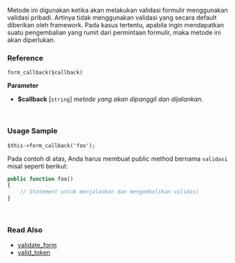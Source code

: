 Metode ini digunakan ketika akan melakukan validasi formulir menggunakan validasi pribadi. Artinya tidak menggunakan validasi yang secara default diberikan oleh framework. Pada kasus tertentu, apabila ingin mendapatkan suatu pengembalian yang rumit dari permintaan formulir, maka metode ini akan diperlukan.

### Reference
`form_callback($callback)`

**Parameter**
* **$callback** [`string`] *metode yang akan dipanggil dan dijalankan.*

&nbsp;

### Usage Sample
`$this->form_callback('foo');`

Pada contoh di atas, Anda harus membuat public method bernama `validasi` misal seperti berikut:
```php
public function foo()
{
    // Statement untuk menjalankan dan mengembalikan validasi
}
```

&nbsp;

### Read Also
* [validate_form](./validate_form)
* [valid_token](./valid_token)
